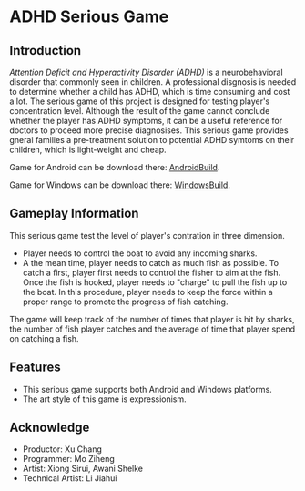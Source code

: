 # ADHD Serious Game


## Introduction

*Attention Deficit and Hyperactivity Disorder (ADHD)* is a neurobehavioral disorder that commonly seen in children. A professional disgnosis is needed to determine whether a child has ADHD, which is time consuming and cost a lot. The serious game of this project is designed for testing player's concentration level. Although the result of the game cannot conclude whether the player has ADHD symptoms, it can be a useful reference for doctors to proceed more precise diagnosises. This serious game provides gneral families a pre-treatment solution to potential ADHD symtoms on their children, which is light-weight and cheap.

Game for Android can be download there: [AndroidBuild](AndroidBuild/).

Game for Windows can be download there: [WindowsBuild](WindowsBuild/).

## Gameplay Information

This serious game test the level of player's contration in three dimension.
+ Player needs to control the boat to avoid any incoming sharks.
+ A the mean time, player needs to catch as much fish as possible. To catch a first, player first needs to control the fisher to aim at the fish. Once the fish is hooked, player needs to "charge" to pull the fish up to the boat. In this procedure, player needs to keep the force within a proper range to promote the progress of fish catching.

The game will keep track of the number of times that player is hit by sharks, the number of fish player catches and the average of time that player spend on catching a fish.

## Features
+ This serious game supports both Android and Windows platforms.
+ The art style of this game is expressionism.

## Acknowledge
+ Productor: Xu Chang 
+ Programmer: Mo Ziheng
+ Artist: Xiong Sirui, Awani Shelke
+ Technical Artist: Li Jiahui
